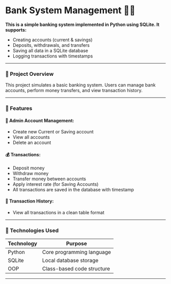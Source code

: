 # Bank System Management 🏦💵

**This is a simple banking system implemented in Python using SQLite. It supports:**

- Creating accounts (current & savings)
- Deposits, withdrawals, and transfers
- Saving all data in a SQLite database
- Logging transactions with timestamps

---

### 📌 Project Overview
This project simulates a basic banking system. Users can manage bank accounts, perform money transfers, and view transaction history.

---

### 🎯 Features

#### 👤 Admin Account Management:
- Create new Current or Saving account
- View all accounts
- Delete an account

#### 💰 Transactions:
- Deposit money
- Withdraw money
- Transfer money between accounts
- Apply interest rate (for Saving Accounts)
- All transactions are saved in the database with timestamp

#### 📄 Transaction History:
- View all transactions in a clean table format

---

### 🧱 Technologies Used

| Technology | Purpose                    |
|------------|----------------------------|
| Python     | Core programming language  |
| SQLite     | Local database storage     |
| OOP        | Class-based code structure |

---
